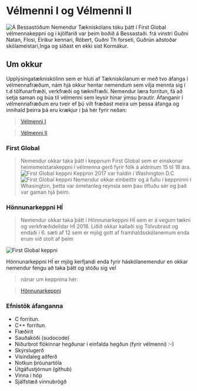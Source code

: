 # Vélmenni I og Vélmenni II
![Á Bessastöðum](https://eirben.github.io/bessasta%C3%B0ir-t%C3%A6knisk%C3%B3linn.jpg)
Nemendur Tækniskólans tóku þátt í First Global vélmennakeppni og í kjölfarið var þeim boðið á Bessastaði.
frá vinstri Guðni Natan, Flosi, Eiríkur kennari, Róbert, Guðni Th forseti, Guðrún aðstoðar skólameistari,Inga og síðast en ekki síst Kormákur.

## Um okkur
Upplýsingatækniskólinn sem er hluti af Tækniskólanum er með tvo áfanga í vélmennafræðum, nám hjá okkur hentar nemendum sem vilja
mennta sig í t.d tölfunarfræði, verkfræði og tæknifræði.  Nemendur læra forritun, fá að setja saman og búa til vélmenni sem leysir hinar ýmsu þrautir. Áfanganir í vélmennafræðum eru tveir ef þú vilt fræðast meira um þessa áfanga og innihald þeirra þá eru krækjur í þá hér fyrir neðan:
> [Vélmenni I](https://eirben.github.io/rob2a/)

> [Vélmenni II](https://eirben.github.io/rob2b3u/) 
### First Global
> Nemendur okkar taka þátt í keppnum First Global sem er einskonar heimsmeistarakeppni í vélmenna gerð fyrir fólk á aldrinum 15 til 18 ára.
![First Global keppni](https://eirben.github.io/firstglobal.jpg)
Keppnin 2017 var haldin í Washington D.C
![First Global keppni](https://eirben.github.io/firstglobal5.jpg)
Nemendur okkar einbeittir og á fullu í keppninni í Whasington, þetta var ómetanleg reynsla sem þau öfluðu sér og það var gaman hjá þeim. 

### Hönnunarkeppni HÍ
> Nemendur okkar taka þátt í Hönnunarkeppni HÍ sem er á vegum tækni og verkfræðideildar HÍ 2018.  Liðið okkar kallaði sig Tölvubraut og endaði í 6. sæti af 12 sem er mjög gott af framhaldsskólanemum enda erum við stolt af þeim

![First Global keppni](https://eirben.github.io/honnunarkeppni_hi.jpg)

Hönnunarkeppni HÍ er mjög kerfjandi enda fyrir háskólanemendur en okkar nemendur fengu að taka þátt og stóðu sig vel

> nánar um keppnina hér:

> [Hönnunarkeppni](https://www.facebook.com/HonnunarkeppniHI/)
### Efnistök áfanganna
*   C forritun.
*   C++ forritun.
*   Flæðirit
*   Sauðakóði (sudocode)
*   Niðurbrot flókinnar hegðunar í einfalda hegðun (fyrir vélmenni) :-)
*   Skýrslugerð
*   Vísindaleg aðferð
*   Notkun þróunartóla
*   Útgáfustjórnun (github)
*   Vinna í hóp
*   Sjálfstæð vinnubrögð

